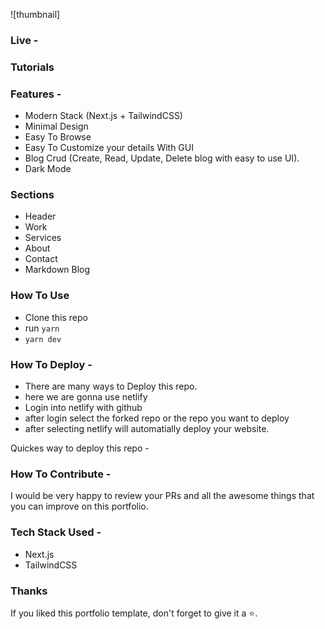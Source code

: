 ![thumbnail]

### Live -

### Tutorials

### Features -

- Modern Stack (Next.js + TailwindCSS)
- Minimal Design
- Easy To Browse
- Easy To Customize your details With GUI
- Blog Crud (Create, Read, Update, Delete blog with easy to use UI).
- Dark Mode

### Sections

- Header
- Work
- Services
- About
- Contact
- Markdown Blog

### How To Use

- Clone this repo
- run `yarn`
- `yarn dev`

### How To Deploy -

- There are many ways to Deploy this repo.
- here we are gonna use netlify
- Login into netlify with github
- after login select the forked repo or the repo you want to deploy
- after selecting netlify will automatially deploy your website.

Quickes way to deploy this repo -

### How To Contribute -

I would be very happy to review your PRs and all the awesome things that you can improve on this portfolio.

### Tech Stack Used -

- Next.js
- TailwindCSS

### Thanks

If you liked this portfolio template, don't forget to give it a ⭐.
